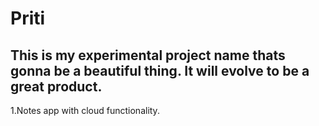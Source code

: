 # Priti
## This is my experimental project name thats gonna be a beautiful thing. It will evolve to be a great product.
1.Notes app with cloud functionality.
